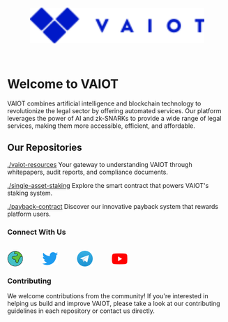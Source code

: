 <br/>
<div align="center">
    <img src="assets/vaiotLogo.svg" alt="VAIOT Logo" width="400"/>
</div>
</br>
</br>

# Welcome to VAIOT

VAIOT combines artificial intelligence and blockchain technology to revolutionize the legal sector by offering automated services. Our platform leverages the power of AI and zk-SNARKs to provide a wide range of legal services, making them more accessible, efficient, and affordable.

## Our Repositories

[./vaiot-resources](https://github.com/VAIOT/vaiot-resources) Your gateway to understanding VAIOT through whitepapers, audit reports, and compliance documents.

[./single-asset-staking](https://github.com/VAIOT/single-asset-staking) Explore the smart contract that powers VAIOT's staking system.

[./payback-contract](https://github.com/VAIOT/payback-contract) Discover our innovative payback system that rewards platform users.

### Connect With Us

</br>
  <a href="https://vaiot.ai/en" style="text-decoration: none; display: inline-block; margin-right: 40px; vertical-align: middle; underline: none;">
    <img width="36" src="assets/website.svg" alt="Website" style="vertical-align: middle;"/>
  </a>
  <a href="https://twitter.com/VAIOT_LTD" style="text-decoration: none; display: inline-block; margin-right: 40px; vertical-align: middle;">
    <img width="36" src="assets/twitter.svg" alt="Twitter" style="vertical-align: middle;"/>
  </a>
  <a href="https://t.me/VAIOT_Community" style="text-decoration: none; display: inline-block; margin-right: 40px; vertical-align: middle;">
    <img width="36" src="assets/telegram.svg" alt="Telegram" style="vertical-align: middle;"/>
  </a>
  <a href="https://www.youtube.com/channel/UCPGVxOCWjYAj_PNIVdXBVzA" >
    <img width="36" src="assets/youtube.svg" alt="YouTube" style="vertical-align: middle;"/>
  </a>

</br>

### Contributing

We welcome contributions from the community! If you're interested in helping us build and improve VAIOT, please take a look at our contributing guidelines in each repository or contact us directly.
